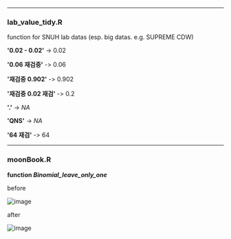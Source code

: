 ***

### lab_value_tidy.R

function for SNUH lab datas (esp. big datas. e.g. SUPREME CDW)

**'0.02 - 0.02'** -> 0.02

**'0.06 재검중'** -> 0.06

**'재검중 0.902'** -> 0.902

**'재검중 0.02 재검'** -> 0.2

**'.'** -> *NA*

**'QNS'** -> *NA*

**'64 재검'** -> 64

***
### moonBook.R


**function *Binomial_leave_only_one***

before

![image](https://user-images.githubusercontent.com/111733814/211292415-b2147647-ecc5-4de6-a294-5dba566f31a5.png)

after

![image](https://user-images.githubusercontent.com/111733814/211292632-a0aca697-991a-43c8-ac80-0d01e73ea11d.png)
